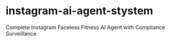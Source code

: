 # instagram-ai-agent-stystem
Complete Instagram Faceless Fitness AI Agent with Compliance Surveillance
